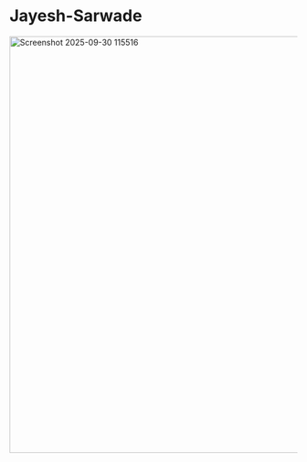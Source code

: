# Jayesh-Sarwade
<img width="861" height="730" alt="Screenshot 2025-09-30 115516" src="https://github.com/user-attachments/assets/c9fbd132-d3df-4d15-bf0a-6fc4ca740d9b" />


